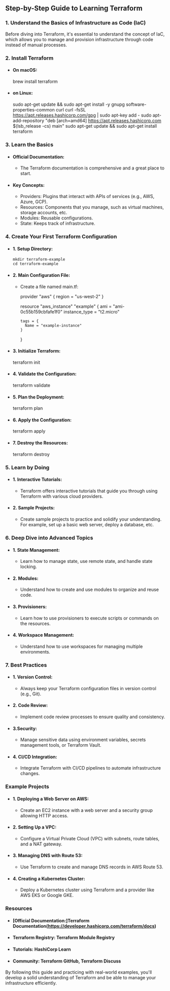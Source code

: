 ## Step-by-Step Guide to Learning Terraform

### 1. Understand the Basics of Infrastructure as Code (IaC)
Before diving into Terraform, it's essential to understand the concept of IaC, which allows you to manage and provision infrastructure through code instead of manual processes.

### 2. Install Terraform
- #### On macOS:
  brew install terraform

- #### on Linux:
  sudo apt-get update && sudo apt-get install -y gnupg software-properties-common curl
  curl -fsSL https://apt.releases.hashicorp.com/gpg | sudo apt-key add -
  sudo apt-add-repository "deb [arch=amd64] https://apt.releases.hashicorp.com $(lsb_release -cs) main"
  sudo apt-get update && sudo apt-get install terraform

### 3. Learn the Basics
- #### Official Documentation:
    - The Terraform documentation is comprehensive and a great place to start.

- #### Key Concepts:
    - Providers: Plugins that interact with APIs of services (e.g., AWS, Azure, GCP).
    - Resources: Components that you manage, such as virtual machines, storage accounts, etc.
    - Modules: Reusable configurations.
    - State: Keeps track of infrastructure.

### 4. Create Your First Terraform Configuration

  - #### 1. Setup Directory:
        mkdir terraform-example
        cd terraform-example

  - #### 2. Main Configuration File:
    - Create a file named main.tf:

        provider "aws" {
          region = "us-west-2"
        }
        
        resource "aws_instance" "example" {
          ami           = "ami-0c55b159cbfafe1f0"
          instance_type = "t2.micro"
        
          tags = {
            Name = "example-instance"
          }
        }

  - #### 3. Initialize Terraform:
    terraform init

  - #### 4. Validate the Configuration:
    terraform validate

  - #### 5. Plan the Deployment:
    terraform plan

  - #### 6. Apply the Configuration:
    terraform apply

  - #### 7. Destroy the Resources:
    terraform destroy


### 5. Learn by Doing
- #### 1. Interactive Tutorials:
  - Terraform offers interactive tutorials that guide you through using Terraform with various cloud providers.

- #### 2. Sample Projects:
  - Create sample projects to practice and solidify your understanding. For example, set up a basic web server, deploy a database, etc.


### 6. Deep Dive into Advanced Topics
- #### 1. State Management:
  - Learn how to manage state, use remote state, and handle state locking.

- #### 2. Modules:
  - Understand how to create and use modules to organize and reuse code.

- #### 3. Provisioners:
  - Learn how to use provisioners to execute scripts or commands on the resources.

- #### 4. Workspace Management:
  - Understand how to use workspaces for managing multiple environments.


### 7. Best Practices
- #### 1. Version Control:
  - Always keep your Terraform configuration files in version control (e.g., Git).

- #### 2. Code Review:
  - Implement code review processes to ensure quality and consistency.

- #### 3.Security:
  - Manage sensitive data using environment variables, secrets management tools, or Terraform Vault.

- #### 4. CI/CD Integration:
  - Integrate Terraform with CI/CD pipelines to automate infrastructure changes.

### Example Projects

- #### 1. Deploying a Web Server on AWS:
  - Create an EC2 instance with a web server and a security group allowing HTTP access.

- #### 2. Setting Up a VPC:
  - Configure a Virtual Private Cloud (VPC) with subnets, route tables, and a NAT gateway.

- #### 3. Managing DNS with Route 53:
  - Use Terraform to create and manage DNS records in AWS Route 53.

- #### 4. Creating a Kubernetes Cluster:
  - Deploy a Kubernetes cluster using Terraform and a provider like AWS EKS or Google GKE.

### Resources
- #### [Official Documentation:]Terraform Documentation(https://developer.hashicorp.com/terraform/docs)
- #### Terraform Registry: Terraform Module Registry
- #### Tutorials: HashiCorp Learn
- #### Community: Terraform GitHub, Terraform Discuss

By following this guide and practicing with real-world examples, you'll develop a solid understanding of Terraform and be able to manage your infrastructure efficiently.









    
